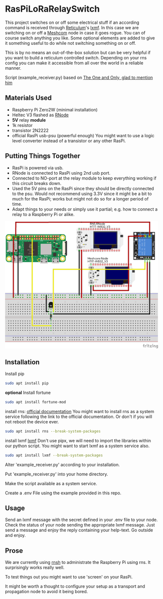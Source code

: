 # RasPiLoRaRelaySwitch

This project switches on or off some electrical stuff if an according command is received through [Reticulum](https://reticulum.network)'s  [lxmf](https://github.com/markqvist/LXMF). 
In this case we are switching on or off a [Meshcom](https://icssw.org/meshcom/) node in case it goes rogue. You can of course switch anything you like. 
Some optional elements are added to give it something useful to do while not switching something on or off.

This is by no means an out-of-the-box solution but can be very helpful if you want to build a reticulum controlled switch. Depending on your rns config you can make it accessible from all over the world in a reliable manner.

Script (example_receiver.py) based on [The One and Only, glad to mention him](https://github.com/markqvist/LXMF/tree/master/docs)




## Materials Used
* Raspberry Pi Zero2W (minimal installation)
* Heltec V3 flashed as [RNode](https://github.com/markqvist/RNode_Firmware)
* __5V__ relay __module__
* 1k resistor
* transistor 2N2222
* official RasPi usb-psu (powerful enough)
You might want to use a logic level converter instead of a transistor or any other RasPi. 

## Putting Things Together
* RasPi is powered via usb.
* RNode is connected to RasPi using 2nd usb port. 
* Connected to NO-port at the relay module to keep everything working if this circuit breaks down.
* Used the 5V pins on the RasPi since they should be directly connected to the psu. Would not recommend using 3.3V since it might be a bit to much for the RasPi; works but might not do so for a longer period of time. 
* Adapt things to your needs or simply use it partial; e.g. how to connect a relay to a Raspberry Pi or alike.

![Assembly](/WaTu_Schalter_bb.png)

## Installation
Install pip
```bash
sudo apt install pip
```
__optional__
Install fortune
```bash
sudo apt install fortune-mod
```
install rns: [official documentation](https://reticulum.network/manual/gettingstartedfast.html) You might want to install rns as a system service following the link to the official documentation. Or don't if you will not reboot the device ever.
```bash
sudo apt install rns --break-system-packages
```
install lxmf [lxmf](https://github.com/markqvist/LXMF) Don't use pipx, we will need to import the libraries within our python script. You might want to start lxmf as a system service also. 
```bash
sudo apt install lxmf --break-system-packages
``` 
Alter 'example_receiver.py' according to your installation.

Put 'example_receiver.py' into your home directory.

Make the script available as a system service. 

Create a .env File using the example provided in this repo.

## Usage
Send an lxmf message with the secret defined in your .env file to your node. Check the status of your node sending the appropriate lxmf message. Just send a message and enjoy the reply containing your help-text. Go outside and enjoy.


## Prose
We are currently using [rnsh](https://github.com/acehoss/rnsh) to administrate the Raspberry Pi using rns. It surprisingly works really well. 

To test things out you might want to use 'screen' on your RasPi.

It might be worth a thought to configure your setup as a transport and propagation node to avoid it being bored.

